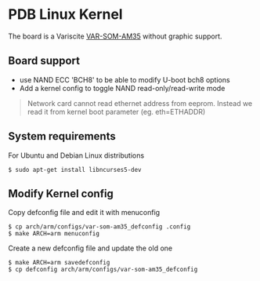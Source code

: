 PDB Linux Kernel
====================

The board is a Variscite [VAR-SOM-AM35](http://www.variscite.com/products/system-on-module-som/cortex-a8/var-som-am35-cpu-ti-am3517-am3505) without graphic support.

Board support
-------------

  * use NAND ECC 'BCH8' to be able to modify U-boot bch8 options
  * Add a kernel config to toggle NAND read-only/read-write mode


> Network card cannot read ethernet address from eeprom. Instead we read it from kernel boot parameter (eg. eth=ETHADDR)

System requirements
-------------------

For Ubuntu and Debian Linux distributions

    $ sudo apt-get install libncurses5-dev

Modify Kernel config
--------------------

Copy defconfig file and edit it with menuconfig 

    $ cp arch/arm/configs/var-som-am35_defconfig .config
    $ make ARCH=arm menuconfig

Create a new defconfig file and update the old one

    $ make ARCH=arm savedefconfig
    $ cp defconfig arch/arm/configs/var-som-am35_defconfig

